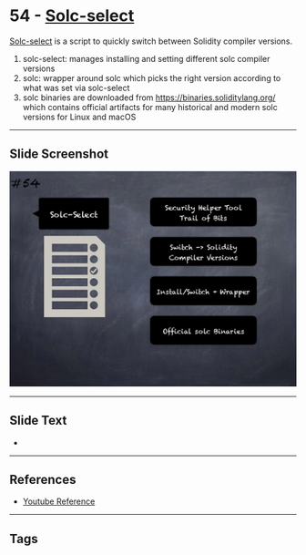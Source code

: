 
# 54 - [Solc-select](./Solc-select.md)

[Solc-select](https://github.com/crytic/solc-select) is a script to quickly switch between Solidity compiler versions. 
1. solc-select: manages installing and setting different solc compiler versions
2. solc: wrapper around solc which picks the right version according to what was set via solc-select
3. solc binaries are downloaded from https://binaries.soliditylang.org/ which contains official artifacts for many historical and modern solc versions for Linux and macOS
___
## Slide Screenshot
![054.jpg](../../images/6.%20Audit%20Techniques%20and%20Tools%20101/054.jpg)
___
## Slide Text
- 
___
## References
- [Youtube Reference](https://youtu.be/QmD2bJUe140?list=TLPQMTUxMTIwMjEENm-0giBStQ&t=691)
___
## Tags
